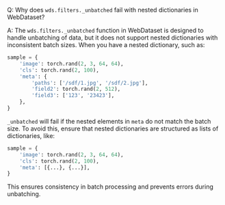 Q: Why does `wds.filters._unbatched` fail with nested dictionaries in WebDataset?

A: The `wds.filters._unbatched` function in WebDataset is designed to handle unbatching of data, but it does not support nested dictionaries with inconsistent batch sizes. When you have a nested dictionary, such as:

```python
sample = {
    'image': torch.rand(2, 3, 64, 64), 
    'cls': torch.rand(2, 100), 
    'meta': {
        'paths': ['/sdf/1.jpg', '/sdf/2.jpg'], 
        'field2': torch.rand(2, 512), 
        'field3': ['123', '23423'],
    },
}
```

`_unbatched` will fail if the nested elements in `meta` do not match the batch size. To avoid this, ensure that nested dictionaries are structured as lists of dictionaries, like:

```python
sample = {
    'image': torch.rand(2, 3, 64, 64), 
    'cls': torch.rand(2, 100), 
    'meta': [{...}, {...}],
}
```

This ensures consistency in batch processing and prevents errors during unbatching.
